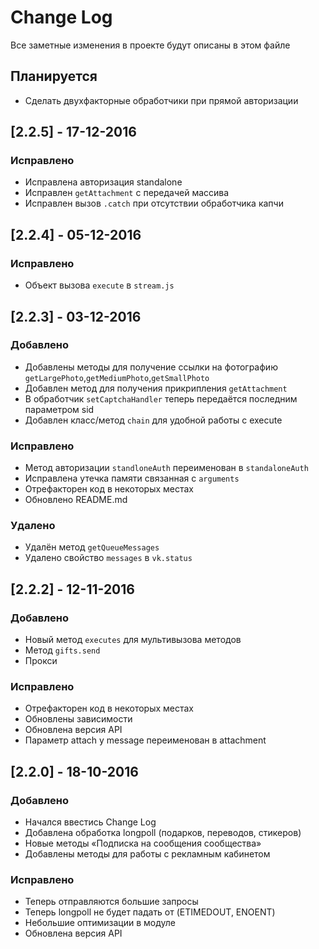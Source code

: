 # Change Log
Все заметные изменения в проекте будут описаны в этом файле

## Планируется
- Сделать двухфакторные обработчики при прямой авторизации

## [2.2.5] - 17-12-2016
### Исправлено
- Исправлена авторизация standalone
- Исправлен `getAttachment` с передачей массива
- Исправлен вызов `.catch` при отсутствии обработчика капчи

## [2.2.4] - 05-12-2016
### Исправлено
- Объект вызова `execute` в `stream.js`

## [2.2.3] - 03-12-2016
### Добавлено
- Добавлены методы для получение ссылки на фотографию `getLargePhoto`,`getMediumPhoto`,`getSmallPhoto`
- Добавлен метод для получения прикрипления `getAttachment`
- В обработчик `setCaptchaHandler` теперь передаётся последним параметром sid
- Добавлен класс/метод `chain` для удобной работы с execute

### Исправлено
- Метод авторизации `standloneAuth` переименован в `standaloneAuth`
- Исправлена утечка памяти связанная с `arguments`
- Отрефакторен код в некоторых местах
- Обновлено README.md

### Удалено
- Удалён метод `getQueueMessages`
- Удалено свойство `messages` в `vk.status`

## [2.2.2] - 12-11-2016
### Добавлено
- Новый метод `executes` для мультивызова методов
- Метод `gifts.send`
- Прокси

### Исправлено
- Отрефакторен код в некоторых местах
- Обновлены зависимости
- Обновлена версия API
- Параметр attach у message переименован в attachment

## [2.2.0] - 18-10-2016
### Добавлено
- Начался ввестись Change Log
- Добавлена обработка longpoll (подарков, переводов, стикеров)
- Новые методы «Подписка на сообщения сообщества»
- Добавлены методы для работы с рекламным кабинетом

### Исправлено
- Теперь отправляются большие запросы
- Теперь longpoll не будет падать от (ETIMEDOUT, ENOENT)
- Небольшие оптимизации в модуле
- Обновлена версия API
